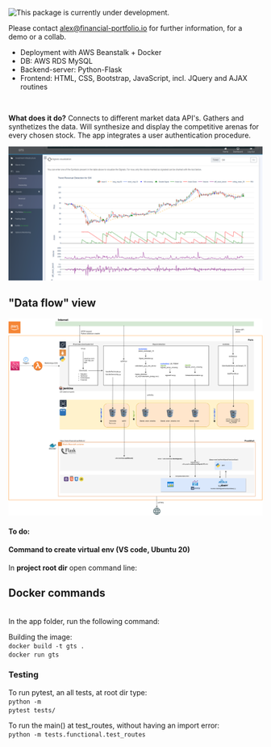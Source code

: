 ![This package is currently under development.](https://img.shields.io/badge/under-development-orange.svg)

Please contact alex@financial-portfolio.io for further information, for a demo or a collab.
</br>

<ul>
	<li>Deployment with AWS Beanstalk + Docker
	<li>DB: AWS RDS MySQL
	<li>Backend-server: Python-Flask
	<li>Frontend: HTML, CSS, Bootstrap, JavaScript, incl. JQuery and AJAX routines 
</ul>
<br>

**What does it do?**
Connects to different market data API's. Gathers and synthetizes the data. Will synthesize and display the competitive arenas for every chosen stock.
The app integrates a user authentication procedure.


![alt text](SV/static/dash.png)


## "Data flow" view

![alt text](SV/static/signal_flow_na2.png)


<h4> To do: </h4>


<h4> Command to create virtual env (VS code, Ubuntu 20) </h4>
<p>In <strong>project root dir</strong> open command line:</p>

<h2> Docker commands</h2> </br>
In the app folder, run the following command: </br>

Building the image:</br>
<code>docker build -t gts .</code><br>
<code>docker run gts</code>



### Testing

To run pytest, an all tests, at root dir type:<br>
<code>python -m pytest tests/</code> <br>

To run the main() at test_routes, without having an import error:<br>
<code>python -m tests.functional.test_routes</code>

